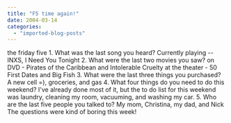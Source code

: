 ```yaml
---
title: "F5 time again!"
date: 2004-03-14
categories: 
  - "imported-blog-posts"
---
```


the friday five 1. What was the last song you heard? Currently playing -- INXS, I Need You Tonight 2. What were the last two movies you saw? on DVD - Pirates of the Caribbean and Intolerable Cruelty at the theater - 50 First Dates and Big Fish 3. What were the last three things you purchased? A new cell =), groceries, and gas 4. What four things do you need to do this weekend? I've already done most of it, but the to do list for this weekend was laundry, cleaning my room, vacuuming, and washing my car. 5. Who are the last five people you talked to? My mom, Christina, my dad, and Nick The questions were kind of boring this week!

